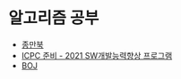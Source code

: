 # 알고리즘 공부
- [종만북](https://github.com/chisan01/Algorithm/tree/master/JongmanBook)
- [ICPC 준비 - 2021 SW개발능력향상 프로그램](https://github.com/chisan01/Algorithm/tree/master/ICPC)
- [BOJ](https://github.com/chisan01/Algorithm/tree/master/BOJ)
